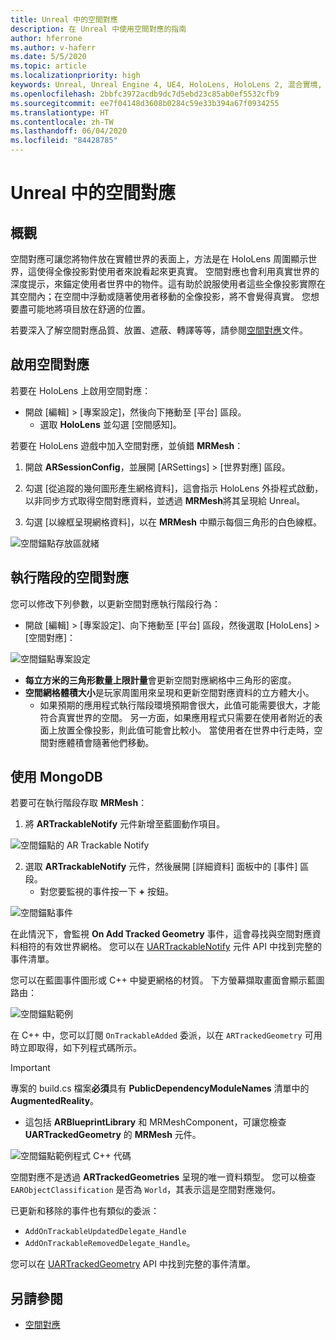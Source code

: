 ```yaml
---
title: Unreal 中的空間對應
description: 在 Unreal 中使用空間對應的指南
author: hferrone
ms.author: v-haferr
ms.date: 5/5/2020
ms.topic: article
ms.localizationpriority: high
keywords: Unreal, Unreal Engine 4, UE4, HoloLens, HoloLens 2, 混合實境, 開發, 功能, 文件, 指南, holograms, 空間對應
ms.openlocfilehash: 2bbfc3972acdb9dc7d5ebd23c85ab0ef5532cfb9
ms.sourcegitcommit: ee7f04148d3608b0284c59e33b394a67f0934255
ms.translationtype: HT
ms.contentlocale: zh-TW
ms.lasthandoff: 06/04/2020
ms.locfileid: "84428785"
---
```

# <a name="spatial-mapping-in-unreal"></a>Unreal 中的空間對應

## <a name="overview"></a>概觀
空間對應可讓您將物件放在實體世界的表面上，方法是在 HoloLens 周圍顯示世界，這使得全像投影對使用者來說看起來更真實。 空間對應也會利用真實世界的深度提示，來錨定使用者世界中的物件。這有助於說服使用者這些全像投影實際在其空間內；在空間中浮動或隨著使用者移動的全像投影，將不會覺得真實。 您想要盡可能地將項目放在舒適的位置。

若要深入了解空間對應品質、放置、遮蔽、轉譯等等，請參閱[空間對應](spatial-mapping.md)文件。

## <a name="enabling-spatial-mapping"></a>啟用空間對應

若要在 HoloLens 上啟用空間對應：
- 開啟 [編輯] > [專案設定]，然後向下捲動至 [平台] 區段。    
    + 選取 **HoloLens** 並勾選 [空間感知]。

若要在 HoloLens 遊戲中加入空間對應，並偵錯 **MRMesh**：
1. 開啟 **ARSessionConfig**，並展開 [ARSettings] > [世界對應] 區段。 

2. 勾選 [從追蹤的幾何圖形產生網格資料]，這會指示 HoloLens 外掛程式啟動，以非同步方式取得空間對應資料，並透過 **MRMesh**將其呈現給 Unreal。 
3. 勾選 [以線框呈現網格資料]，以在 **MRMesh** 中顯示每個三角形的白色線框。 

![空間錨點存放區就緒](images/unreal-spatialmapping-arsettings.PNG)


## <a name="spatial-mapping-at-runtime"></a>執行階段的空間對應
您可以修改下列參數，以更新空間對應執行階段行為：

- 開啟 [編輯] > [專案設定]、向下捲動至 [平台] 區段，然後選取 [HoloLens] > [空間對應]： 

![空間錨點專案設定](images/unreal-spatialmapping-projectsettings.PNG)

- **每立方米的三角形數量上限計量**會更新空間對應網格中三角形的密度。  
- **空間網格體積大小**是玩家周圍用來呈現和更新空間對應資料的立方體大小。  
    + 如果預期的應用程式執行階段環境預期會很大，此值可能需要很大，才能符合真實世界的空間。  另一方面，如果應用程式只需要在使用者附近的表面上放置全像投影，則此值可能會比較小。 當使用者在世界中行走時，空間對應體積會隨著他們移動。 

## <a name="working-with-mrmesh"></a>使用 MongoDB
若要可在執行階段存取 **MRMesh**：
1. 將 **ARTrackableNotify** 元件新增至藍圖動作項目。 

![空間錨點的 AR Trackable Notify](images/unreal-spatialmapping-artrackablenotify.PNG)

2. 選取 **ARTrackableNotify** 元件，然後展開 [詳細資料] 面板中的 [事件] 區段。 
    - 對您要監視的事件按一下 **+** 按鈕。 

![空間錨點事件](images/unreal-spatialmapping-events.PNG)

在此情況下，會監視 **On Add Tracked Geometry** 事件，這會尋找與空間對應資料相符的有效世界網格。 您可以在 [UARTrackableNotify](https://docs.unrealengine.com/API/Runtime/AugmentedReality/UARTrackableNotifyComponent/index.html) 元件 API 中找到完整的事件清單。 

您可以在藍圖事件圖形或 C++ 中變更網格的材質。 下方螢幕擷取畫面會顯示藍圖路由： 

![空間錨點範例](images/unreal-spatialmapping-example.PNG)

在 C++ 中，您可以訂閱 `OnTrackableAdded` 委派，以在 `ARTrackedGeometry` 可用時立即取得，如下列程式碼所示。 

> [!IMPORTANT]
> 專案的 build.cs 檔案**必須**具有 **PublicDependencyModuleNames** 清單中的 **AugmentedReality**。
> - 這包括 **ARBlueprintLibrary** 和 MRMeshComponent，可讓您檢查 **UARTrackedGeometry** 的 **MRMesh** 元件。 

![空間錨點範例程式 C++ 代碼](images/unreal-spatialmapping-examplecode.PNG)

空間對應不是透過 **ARTrackedGeometries** 呈現的唯一資料類型。 您可以檢查 `EARObjectClassification` 是否為 `World`，其表示這是空間對應幾何。 

已更新和移除的事件也有類似的委派： 
- `AddOnTrackableUpdatedDelegate_Handle` 
- `AddOnTrackableRemovedDelegate_Handle`。 

您可以在 [UARTrackedGeometry](https://docs.unrealengine.com/API/Runtime/AugmentedReality/UARTrackedGeometry/index.html) API 中找到完整的事件清單。

## <a name="see-also"></a>另請參閱
* [空間對應](spatial-mapping.md)
